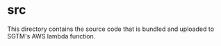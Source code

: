 # src

This directory contains the source code that is bundled and uploaded to SGTM's AWS lambda function.